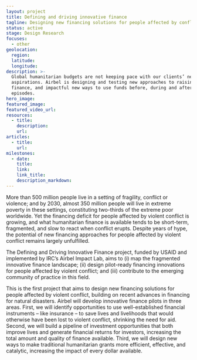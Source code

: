 ```yaml
---
layout: project
title: Defining and driving innovative finance
tagline: Designing new financing solutions for people affected by conflict
status: active
stage: Design Research
focuses:
  - other
geolocation:
  region:
  latitude:
  longitude:
description: >-
  Global humanitarian budgets are not keeping pace with our clients’ needs and
  aspirations. Airbel is designing and testing new approaches to raising
  finance, and impactful new ways to use funds before, during and after conflict
  episodes.
hero_image:
featured_image:
featured_video_url:
resources:
  - title:
    description:
    url:
articles:
  - title:
    url:
milestones:
  - date:
    title:
    link:
    link_title:
    description_markdown:
---
```


More than 500 million people live in a setting of fragility, conflict or violence; and by 2030, almost 350 million people will live in extreme poverty in these settings, constituting two-thirds of the extreme poor worldwide. Yet the financing deficit for people affected by violent conflict is growing, and what humanitarian finance is available tends to be short-term, fragmented, and slow to react when conflict erupts. Despite years of hype, the potential of new financing approaches for people affected by violent conflict remains largely unfulfilled.

The Defining and Driving Innovative Finance project, funded by USAID and implemented by IRC’s Airbel Impact Lab, aims to (i) map the fragmented innovative finance landscape; (ii) design pilot-ready financing innovations for people affected by violent conflict; and (iii) contribute to the emerging community of practice in this field.

This is the first project that aims to design new financing solutions for people affected by violent conflict, building on recent advances in financing for natural disasters. Airbel will develop innovative finance pilots in three areas. First, we will identify opportunities to use well-established financial instruments – like insurance – to save lives and livelihoods that would otherwise have been lost to violent conflict, shrinking the need for aid. Second, we will build a pipeline of investment opportunities that both improve lives and generate financial returns for investors, increasing the total amount and quality of finance available. Third, we will design new ways to make traditional humanitarian grants more efficient, effective, and catalytic, increasing the impact of every dollar available.